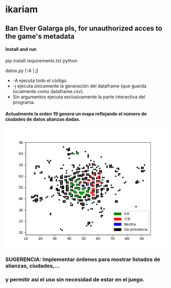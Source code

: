 # ikariam

## Ban Elver Galarga pls, for unauthorized acces to the game's metadata

#### Install and run
pip install requirements.txt
python <name>

datos.py [-A | j]
  * -A ejecuta todo el código.
* -j ejecuta únicamente la generación del dataframe (que guarda localmente como dataframe.csv).
* Sin argumentos ejecuta exclusivamente la parte interactiva del programa.


#### Actualmente la orden 19 genera un mapa reflejando el número de ciudades de datos alianzas dadas.
![alt text](map.png "Map")

### **SUGERENCIA**: Implementar órdenes para mostrar listados de alianzas, ciudades,...
   ### y permitir así el uso sin necesidad de estar en el juego.


